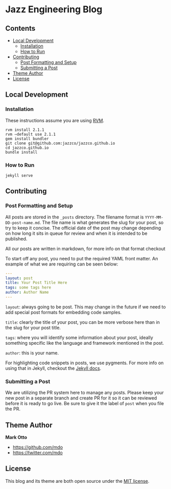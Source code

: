 # Jazz Engineering Blog



## Contents

- [Local Development](#local-development)
  - [Installation](#installation)
  - [How to Run](#how-to-run)
- [Contributing](#contributing)
  - [Post Formatting and Setup](#post-formatting-and-setup)
  - [Submitting a Post](#submitting-a-post)
- [Theme Author](#theme-author)
- [License](#license)

## Local Development

### Installation
These instructions assume you are using [RVM](https://rvm.io/).

    rvm install 2.1.1
    rvm —default use 2.1.1
    gem install bundler
    git clone git@github.com:jazzco/jazzco.github.io
    cd jazzco.github.io
    bundle install

### How to Run

    jekyll serve
    
## Contributing

### Post Formatting and Setup
All posts are stored in the `_posts` directory. The filename format is `YYYY-MM-DD-post-name.md`.
The file name is what generates the slug for your post, so try to keep it concise.
The official date of the post may change depending on how long it sits in queue for review and when it is intended to be published.

All our posts are written in markdown, for more info on that format checkout

To start off any post, you need to put the required YAML front matter. An example of what we are requiring can be seen below:
``` yaml
---
layout: post
title: Your Post Title Here
tags: some tags here
author: Author Name
---
```
`layout`: always going to be post. This may change in the future if we need to add special post formats for embedding code samples.

`title`: clearly the title of your post, you can be more verbose here than in the slug for your post title.

`tags`: where you will identify some information about your post, ideally something specific like the language and framework mentioned in the post.

`author`: this is your name.

For highlighting code snippets in posts, we use pygments. For more info on using that in Jekyll, checkout the [Jekyll docs](http://jekyllrb.com/docs/posts/#highlighting-code-snippets).

### Submitting a Post

We are utilizing the PR system here to manage any posts. Please keep your new post in a separate branch and create PR for it so it can be reviewed before it is ready to go live. Be sure to give it the label of `post` when you file the PR.

## Theme Author

**Mark Otto**
- <https://github.com/mdo>
- <https://twitter.com/mdo>


## License

This blog and its theme are both open source under the [MIT license](LICENSE.md).
